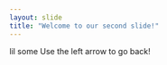 ```yaml
---
layout: slide
title: "Welcome to our second slide!"
---
```

lil some
Use the left arrow to go back!
